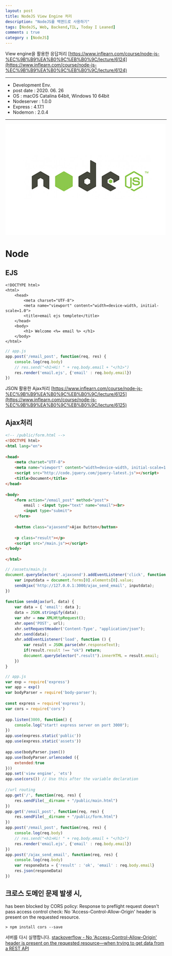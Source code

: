 ```yaml
---
layout: post
title: NodeJS View Engine 처리
description: "NodeJS를 백앤드로 사용하기"
tags: [NodeJS, Web, Backend,TIL, Today I Leaned]
comments : true
category : [NodeJS]
---
```


View engine을 활용한 응답처리
[https://www.inflearn.com/course/node-js-%EC%9B%B9%EA%B0%9C%EB%B0%9C/lecture/6124](https://www.inflearn.com/course/node-js-%EC%9B%B9%EA%B0%9C%EB%B0%9C/lecture/6124)


<p></p>
<p></p>
<p></p>
<p></p>
<p></p>

---

* Development Env.
* post date : 2020. 06. 26
* OS : macOS Catalina 64bit, Windows 10 64bit
* Nodeserver : 1.0.0
* Express : 4.17.1
* Nodemon : 2.0.4

---


![nodejs_logo](/post/images/nodejs_logo.jpg)
# Node 

## EJS

```ejs
<!DOCTYPE html>
<html>
    <head>
        <meta charset="UTF-8">
        <meta name="viewport" content="width=device-width, initial-scale=1.0">
        <title>email ejs templete</title>
    </head>
    <body>
        <h1> Welcome <%= email %> </h1>
    </body>
</html>
```

```js
// app.js
app.post('/email_post', function(req, res) {
    console.log(req.body)
    // res.send("<h1>Hi! " + req.body.email + "</h1>")
    res.render('email.ejs', {'email' : req.body.email})
})
```




JSON 활용한 Ajax처리
[https://www.inflearn.com/course/node-js-%EC%9B%B9%EA%B0%9C%EB%B0%9C/lecture/6125](https://www.inflearn.com/course/node-js-%EC%9B%B9%EA%B0%9C%EB%B0%9C/lecture/6125)

## Ajax처리

```html
<!-- /public/form.html -->
<!DOCTYPE html>
<html lang="en">

<head>
    <meta charset="UTF-8">
    <meta name="viewport" content="width=device-width, initial-scale=1.0">
    <script src="http://code.jquery.com/jquery-latest.js"></script>
    <title>Document</title>
</head>

<body>
    <form action="/email_post" method="post">
        email : <input type="text" name="email"><br>
        <input type="submit">
    </form>

    <button class="ajaxsend">Ajax Button</button>

    <p class="result"></p>
    <script src="/main.js"></script>
</body>

</html>
```

```js
// /assets/main.js
document.querySelector('.ajaxsend').addEventListener('click', function () {
    var inputdata = document.forms[0].elements[0].value;
    sendAjax('http://127.0.0.1:3000/ajax_send_email', inputdata);
})

function sendAjax(url, data) {
    var data = { 'email': data };
    data = JSON.stringify(data);
    var xhr = new XMLHttpRequest();
    xhr.open('POST', url);
    xhr.setRequestHeader('Content-Type', "application/json");
    xhr.send(data);
    xhr.addEventListener('load', function () {
        var result = JSON.parse(xhr.responseText);
        if(result.result !== "ok") return;
        document.querySelector(".result").innerHTML = result.email;
    })
}
```


```js
// app.js
var exp = require('express')
var app = exp()
var bodyParser = require('body-parser');

const express = require('express');
var cors = require('cors')

app.listen(3000, function() {
    console.log("start! express server on port 3000");
})
app.use(express.static('public'))
app.use(express.static('assets'))

app.use(bodyParser.json())
app.use(bodyParser.urlencoded ({
    extended:true
}))
app.set('view engine', 'ets')
app.use(cors()) // Use this after the variable declaration

//url routing
app.get('/', function(req, res) {
    res.sendFile(__dirname + "/public/main.html")
})
app.get('/email_post', function(req, res) {
    res.sendFile(__dirname + "/public/form.html")
})
app.post('/email_post', function(req, res) {
    console.log(req.body)
    // res.send("<h1>Hi! " + req.body.email + "</h1>")
    res.render('email.ejs', {'email' : req.body.email})
})
app.post('/ajax_send_email', function(req, res) {
    console.log(req.body)
    var responeData = {'result' : 'ok', 'email' : req.body.email}
    res.json(responeData)
})
```

## 크로스 도메인 문제 발생 시,

has been blocked by CORS policy: Response to preflight request doesn't pass access control check: No 'Access-Control-Allow-Origin' header is present on the requested resource.

```
> npm install cors --save
```
서버를 다시 실행합니다.
[stackoverflow - No 'Access-Control-Allow-Origin' header is present on the requested resource—when trying to get data from a REST API](https://stackoverflow.com/questions/43871637/no-access-control-allow-origin-header-is-present-on-the-requested-resource-whe)